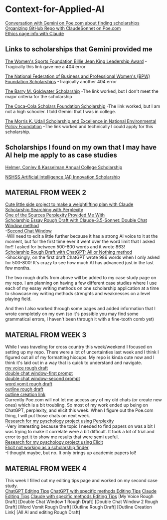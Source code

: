 # Context-for-Applied-AI

[Conversation with Gemini on Poe.com about finding scholarships](https://poe.com/s/gfcZ5fYWl6bSu4rMcgUQ)  
[Organizing GitHub Repo with ClaudeSonnet on Poe.com](https://poe.com/s/nXkmCiQ94qICxHHiOQhS)  
[Ethics page info with Claude](https://poe.com/s/yTkKSlK6nr4xvVRn2uqI)  

Links to scholarships that Gemini provided me
---
[The Women's Sports Foundation Billie Jean King Leadership Award](https://www.womenssportsfoundation.org/leadership-awards/)
-Tragically this link gave me a 404 error

[The National Federation of Business and Professional Women's (BPW) Foundation Scholarships](https://www.bpwfoundation.org/scholarships/)
-Tragically another 404 error

[The Barry M. Goldwater Scholarship](https://www.bpwfoundation.org/scholarships/)
-The link worked, but I don't meet the major criteria for the scholarship

[The Coca-Cola Scholars Foundation Scholarship](https://www.coca-colascholarsfoundation.org/)
-The link worked, but I am not a high schooler. I told Gemini that I was in college.

[The Morris K. Udall Scholarship and Excellence in National Environmental Policy Foundation](https://www.udall.gov/)
-The link worked and technically I could apply for this scholarship. 

Scholarships I found on my own that I may have AI help me apply to as case studies
---
[Helmer, Conley & Kasselman Annual College Scholarship](https://www.helmerlegal.com/college-scholarship/)

[NSHSS Artificial Intelligence (AI) Innovation Scholarship](https://www.nshss.org/scholarships/s/nshss-artificial-intelligence-ai-innovation-scholarship/)

## MATERIAL FROM WEEK 2
[Cute little side project to make a weightlifting plan with Claude](https://poe.com/s/XRk4XkoFXFukbnJmmK6h)  
[Scholarship Searching with Perplexity](https://www.perplexity.ai/search/scholarships-for-undergrad-stu-2D_4ABGgRWG1giUGVfP82A#1)  
[One of the Sources Perplexity Provided Me With](https://thescholarshipsystem.com/blog-for-students-families/the-ultimate-list-of-political-science-scholarships/)  
[Scholarship Essay Rough Draft with Claude-3.5-Sonnet: Double Chat Window method](https://poe.com/s/AJDocViUnnh70iQeILxD)  
  -[Second Chat Window](https://poe.com/s/IbuQfjLMRZEBd6digDAk)  
  -Will need to edit a little further because it has a strong AI voice to it at the moment, but for the first time ever it went over the word limit that I asked for!! I asked for between 500-800 words and it wrote 863!  
[Scholarship Rough Draft with ChatGPT: All or Nothing method](https://chatgpt.com/share/9dd5e29c-2b92-4726-b47d-ee8674299e5b)  
  -Shockingly, on the first draft ChatGPT wrote 986 words when I only asked for 500-800! It's crazy to see how much AI has advanced just in the last few months.  

The two rough drafts from above will be added to my case study page on my repo. I am planning on having a few different case studies where I use each of my essay writing methods on one scholarship application at a time to showcase my writing methods strenghts and weaknesses on a level playing field. 

And then I also worked through some pages and added information that I wrote completely on my own (so it's possible you may find some grammatical errors, I haven't been through it with a fine-tooth comb yet)

## MATERIAL FROM WEEK 3
While I was traveling for cross country this week/weekend I focused on setting up my repo. There were a lot of uncertainties last week and I think I figured out all of my formatting hiccups. My repo is kinda cute now and I think it's laid out in a way that is quick to understand and navigate.  
[my voice rough draft](https://chatgpt.com/share/66e7b817-57d4-800f-90f2-ef6437d9f546)  
[double chat window-first prompt](https://chatgpt.com/share/66e7b6b9-94a4-800f-bc4d-dc643ec796a3)  
[double chat window-second prompt](https://chatgpt.com/share/66e7b678-49a8-800f-ae3b-c8abd0f7a4c6)  
[word vomit rough draft](https://chatgpt.com/share/66e7aff3-d2f4-800f-807c-4c5435de4fa2)  
[outline rough draft](https://chatgpt.com/share/66e7b3ca-b504-800f-bb04-c2988408cf1b)  
[outline creation link](https://chatgpt.com/share/66e7b3ff-47a8-800f-8a2e-b1f433782647)  
Currently Poe.com will not let me access any of my old chats (or create new ones) which is a bit troubling. So most of my work ended up being on ChatGPT, perplexity, and elicit this week. When I figure out the Poe.com thing, I will put those chats on next week.  
[Research for my pyschology project using Perplexity](https://www.perplexity.ai/search/college-students-use-reusable-2IgzDUbrTDOPPsar5UpYBg)  
  -Very interesting because the topic I needed to find papers on was a bit  I was trying to make it correlate were a bit difficult. It took a lot of trial and error to get it to show me results that were semi useful.  
[Research for my pyschology project using Elicit](https://elicit.com/notebook/3cbc4ea4-981e-4c8d-a444-65aa397e984a)  
[Elicit not working as a scholarship finder](https://elicit.com/notebook/c77ebd2a-83c9-4da1-bb6f-89e7c4257025)  
  -I thought maybe, but no. It only brings up academic papers lol!  

## MATERIAL FROM WEEK 4
This week I filled out my editing tips page and worked on my second case study.  
[ChatGPT Editing Tips](https://chatgpt.com/share/66f0b8f9-1fd4-800f-9ee8-96bd12b8dafe)
[ChatGPT with specific methods Editing Tips](https://chatgpt.com/share/66f0b91e-c5e8-800f-a510-916c50278ba3)
[Claude Editing Tips](https://poe.com/s/fQwY9cG06d7AaeioaX7z)
[Claude with specific methods Editing Tips](https://poe.com/s/mqLWYFR3JEMB3JoxLW0Q)
[My Voice Rough Draft]
[Double Chat Window 1 Rough Draft]
[Double Chat Window 2 Rough Draft]
[Word Vomit Rough Draft]
[Outline Rough Draft]
[Outline Creation Link]
[All AI and editing Rough Draft]


